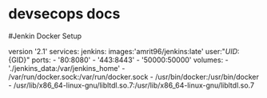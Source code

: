 # devsecops docs

#Jenkin Docker Setup

version '2.1'
services:
	jenkins:
		images:'amrit96/jenkins:late'
		user:"${UID}:${GID}"
		ports:
			- '80:8080'
			- '443:8443'
			- '50000:50000'
		volumes:
		- './jenkins_data:/var/jenkins_home'
		- /var/run/docker.sock:/var/run/docker.sock
		- /usr/bin/docker:/usr/bin/docker
		- /usr/lib/x86_64-linux-gnu/libltdl.so.7:/usr/lib/x86_64-linux-gnu/libltdl.so.7
